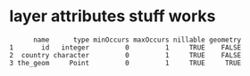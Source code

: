 # layer attributes stuff works

          name      type minOccurs maxOccurs nillable geometry
    1       id   integer         0         1     TRUE    FALSE
    2  country character         0         1     TRUE    FALSE
    3 the_geom     Point         0         1     TRUE     TRUE

